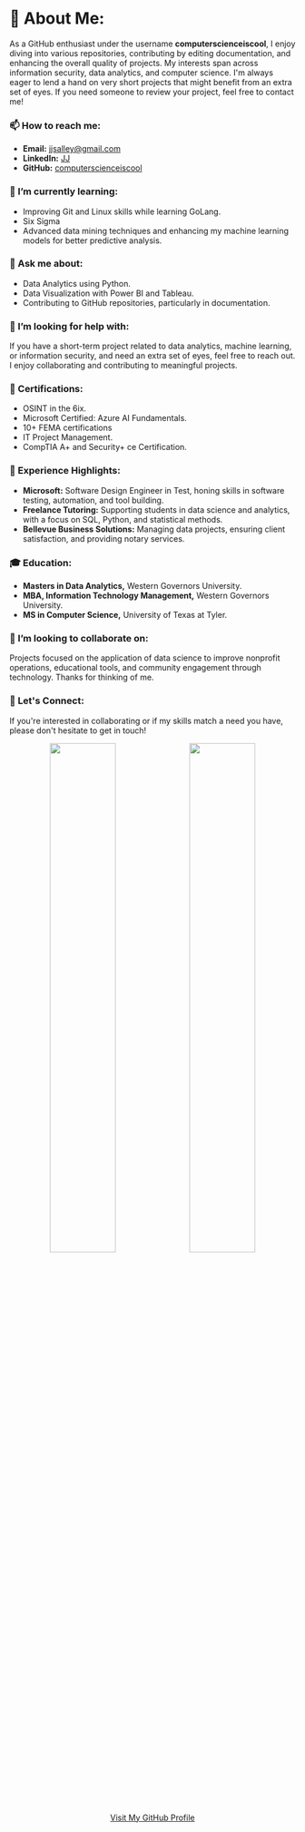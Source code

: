 # 👀 About Me:
As a GitHub enthusiast under the username **computerscienceiscool**, I enjoy diving into various repositories, contributing by editing documentation, and enhancing the overall quality of projects. My interests span across information security, data analytics, and computer science. I'm always eager to lend a hand on very short projects that might benefit from an extra set of eyes. If you need someone to review your project, feel free to contact me!
 

### 📫 How to reach me:
- **Email:** jjsalley@gmail.com
- **LinkedIn:** [JJ](https://www.linkedin.com/in/jjsalley)
- **GitHub:** [computerscienceiscool](https://github.com/computerscienceiscool)

### 🌱 I’m currently learning:
- Improving Git and Linux skills while learning GoLang.
- Six Sigma
- Advanced data mining techniques and enhancing my machine learning models for better predictive analysis.

### 💬 Ask me about:
- Data Analytics using Python.
- Data Visualization with Power BI and Tableau.
- Contributing to GitHub repositories, particularly in documentation.

### 🤔 I’m looking for help with:
If you have a short-term project related to data analytics, machine learning, or information security, and need an extra set of eyes, feel free to reach out. I enjoy collaborating and contributing to meaningful projects.

### 📄 Certifications:
- OSINT in the 6ix.
- Microsoft Certified: Azure AI Fundamentals.
- 10+ FEMA certifications
- IT Project Management.
- CompTIA A+ and Security+ ce Certification.

### 💼 Experience Highlights:
- **Microsoft:** Software Design Engineer in Test, honing skills in software testing, automation, and tool building.
- **Freelance Tutoring:** Supporting students in data science and analytics, with a focus on SQL, Python, and statistical methods.
- **Bellevue Business Solutions:** Managing data projects, ensuring client satisfaction, and providing notary services.

### 🎓 Education:
- **Masters in Data Analytics,** Western Governors University.
- **MBA, Information Technology Management,** Western Governors University.
- **MS in Computer Science,** University of Texas at Tyler.

### 👯 I’m looking to collaborate on:
Projects focused on the application of data science to improve nonprofit operations, educational tools, and community engagement through technology.  Thanks for thinking of me.

### 🤝 Let's Connect:
If you're interested in collaborating or if my skills match a need you have, please don't hesitate to get in touch!

<p align="center">
<img width="48%" src="https://github-readme-stats.vercel.app/api?username=computerscienceiscool&show_icons=true&rank_icon=github&theme=transparent" />
<img width="48%" src="https://github-readme-streak-stats.herokuapp.com/?user=computerscienceiscool&theme=transparent" />
</p>


<div align="center">
  <a href="https://github.com/computerscienceiscool">Visit My GitHub Profile</a>
</div>
